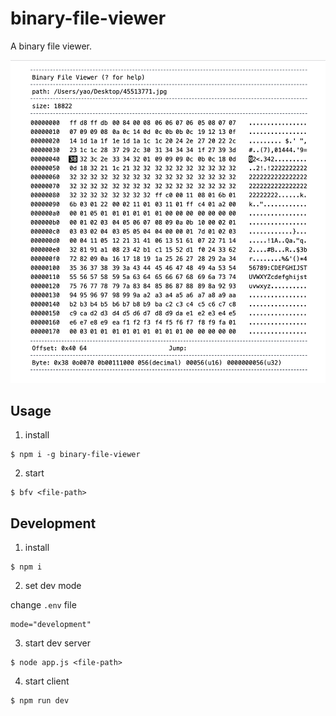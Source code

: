 # binary-file-viewer

A binary file viewer.

![](./screenshot.png)

## Usage

1. install

```
$ npm i -g binary-file-viewer
```

2. start

```
$ bfv <file-path>
```

## Development

1. install

```
$ npm i
```

2. set dev mode

change `.env` file

```
mode="development"
```

3. start dev server

```
$ node app.js <file-path>
```

4. start client

```
$ npm run dev
```
